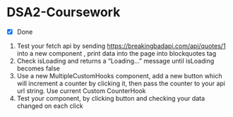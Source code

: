 # DSA2-Coursework

- [x] Done

1. Test your fetch api by sending https://breakingbadapi.com/api/quotes/1 into a new component , print data into the page into blockquotes tag
2. Check isLoading and returns a “Loading…” message until isLoading becomes false
3. Use a new MultipleCustomHooks component, add a new button which will increment a counter by clicking it, then pass the counter to your api url string. Use current Custom CounterHook
4. Test your component, by clicking button and checking your data changed on each click
